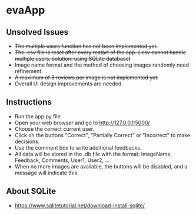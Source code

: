 # evaApp
## Unsolved Issues
- ~~The multiple users function has not been implemented yet.~~
- ~~The .csv file is reset after every restart of the app. (.csv cannot handle multiple users, solution: using SQLite database)~~
- Image name format and the method of choosing images randomly need refinement.
- ~~A maximum of 3 reviews per image is not implemented yet.~~
- Overall UI design improvements are needed.

## Instructions
- Run the app.py file
- Open your web browser and go to http://127.0.0.1:5000/
- Choose the correct current user.
- Click on the buttons "Correct", "Partially Correct" or "Incorrect" to make decisions.
- Use the comment box to write additional feedbacks.
- All data will be stored in the .db file with the format: ImageName, Feedback, Comments, User1, User2, ...
- When no more images are available, the buttons will be disabled, and a message will indicate this.

## About SQLite
- https://www.sqlitetutorial.net/download-install-sqlite/
